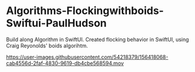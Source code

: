# Algorithms-Flockingwithboids-Swiftui-PaulHudson
Build along Algorithm in SwiftUI. Created flocking behavior in SwiftUI, using Craig Reyonolds' boids algorihtm.



https://user-images.githubusercontent.com/54218379/156418068-cab4556d-2faf-4830-9619-db4cbe568594.mov

